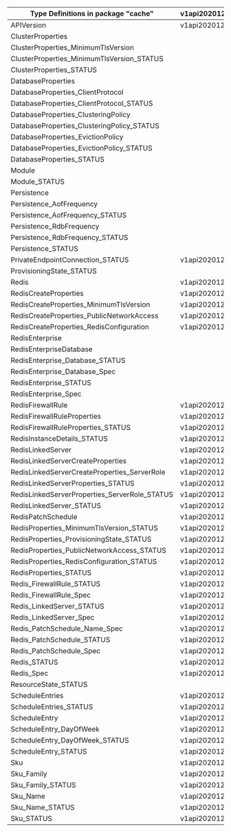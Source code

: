 | Type Definitions in package "cache"           | v1api20201201 | v1api20210301 | v1beta20201201 | v1beta20210301 |
|-----------------------------------------------|---------------|---------------|----------------|----------------|
| APIVersion                                    | v1api20201201 | v1api20210301 | v1beta20201201 | v1beta20210301 |
| ClusterProperties                             |               | v1api20210301 |                | v1beta20210301 |
| ClusterProperties_MinimumTlsVersion           |               | v1api20210301 |                | v1beta20210301 |
| ClusterProperties_MinimumTlsVersion_STATUS    |               | v1api20210301 |                | v1beta20210301 |
| ClusterProperties_STATUS                      |               | v1api20210301 |                | v1beta20210301 |
| DatabaseProperties                            |               | v1api20210301 |                | v1beta20210301 |
| DatabaseProperties_ClientProtocol             |               | v1api20210301 |                | v1beta20210301 |
| DatabaseProperties_ClientProtocol_STATUS      |               | v1api20210301 |                | v1beta20210301 |
| DatabaseProperties_ClusteringPolicy           |               | v1api20210301 |                | v1beta20210301 |
| DatabaseProperties_ClusteringPolicy_STATUS    |               | v1api20210301 |                | v1beta20210301 |
| DatabaseProperties_EvictionPolicy             |               | v1api20210301 |                | v1beta20210301 |
| DatabaseProperties_EvictionPolicy_STATUS      |               | v1api20210301 |                | v1beta20210301 |
| DatabaseProperties_STATUS                     |               | v1api20210301 |                | v1beta20210301 |
| Module                                        |               | v1api20210301 |                | v1beta20210301 |
| Module_STATUS                                 |               | v1api20210301 |                | v1beta20210301 |
| Persistence                                   |               | v1api20210301 |                | v1beta20210301 |
| Persistence_AofFrequency                      |               | v1api20210301 |                | v1beta20210301 |
| Persistence_AofFrequency_STATUS               |               | v1api20210301 |                | v1beta20210301 |
| Persistence_RdbFrequency                      |               | v1api20210301 |                | v1beta20210301 |
| Persistence_RdbFrequency_STATUS               |               | v1api20210301 |                | v1beta20210301 |
| Persistence_STATUS                            |               | v1api20210301 |                | v1beta20210301 |
| PrivateEndpointConnection_STATUS              | v1api20201201 | v1api20210301 | v1beta20201201 | v1beta20210301 |
| ProvisioningState_STATUS                      |               | v1api20210301 |                | v1beta20210301 |
| Redis                                         | v1api20201201 |               | v1beta20201201 |                |
| RedisCreateProperties                         | v1api20201201 |               | v1beta20201201 |                |
| RedisCreateProperties_MinimumTlsVersion       | v1api20201201 |               | v1beta20201201 |                |
| RedisCreateProperties_PublicNetworkAccess     | v1api20201201 |               | v1beta20201201 |                |
| RedisCreateProperties_RedisConfiguration      | v1api20201201 |               | v1beta20201201 |                |
| RedisEnterprise                               |               | v1api20210301 |                | v1beta20210301 |
| RedisEnterpriseDatabase                       |               | v1api20210301 |                | v1beta20210301 |
| RedisEnterprise_Database_STATUS               |               | v1api20210301 |                | v1beta20210301 |
| RedisEnterprise_Database_Spec                 |               | v1api20210301 |                | v1beta20210301 |
| RedisEnterprise_STATUS                        |               | v1api20210301 |                | v1beta20210301 |
| RedisEnterprise_Spec                          |               | v1api20210301 |                | v1beta20210301 |
| RedisFirewallRule                             | v1api20201201 |               | v1beta20201201 |                |
| RedisFirewallRuleProperties                   | v1api20201201 |               | v1beta20201201 |                |
| RedisFirewallRuleProperties_STATUS            | v1api20201201 |               | v1beta20201201 |                |
| RedisInstanceDetails_STATUS                   | v1api20201201 |               | v1beta20201201 |                |
| RedisLinkedServer                             | v1api20201201 |               | v1beta20201201 |                |
| RedisLinkedServerCreateProperties             | v1api20201201 |               | v1beta20201201 |                |
| RedisLinkedServerCreateProperties_ServerRole  | v1api20201201 |               | v1beta20201201 |                |
| RedisLinkedServerProperties_STATUS            | v1api20201201 |               | v1beta20201201 |                |
| RedisLinkedServerProperties_ServerRole_STATUS | v1api20201201 |               | v1beta20201201 |                |
| RedisLinkedServer_STATUS                      | v1api20201201 |               | v1beta20201201 |                |
| RedisPatchSchedule                            | v1api20201201 |               | v1beta20201201 |                |
| RedisProperties_MinimumTlsVersion_STATUS      | v1api20201201 |               | v1beta20201201 |                |
| RedisProperties_ProvisioningState_STATUS      | v1api20201201 |               | v1beta20201201 |                |
| RedisProperties_PublicNetworkAccess_STATUS    | v1api20201201 |               | v1beta20201201 |                |
| RedisProperties_RedisConfiguration_STATUS     | v1api20201201 |               | v1beta20201201 |                |
| RedisProperties_STATUS                        | v1api20201201 |               | v1beta20201201 |                |
| Redis_FirewallRule_STATUS                     | v1api20201201 |               | v1beta20201201 |                |
| Redis_FirewallRule_Spec                       | v1api20201201 |               | v1beta20201201 |                |
| Redis_LinkedServer_STATUS                     | v1api20201201 |               | v1beta20201201 |                |
| Redis_LinkedServer_Spec                       | v1api20201201 |               | v1beta20201201 |                |
| Redis_PatchSchedule_Name_Spec                 | v1api20201201 |               | v1beta20201201 |                |
| Redis_PatchSchedule_STATUS                    | v1api20201201 |               | v1beta20201201 |                |
| Redis_PatchSchedule_Spec                      | v1api20201201 |               | v1beta20201201 |                |
| Redis_STATUS                                  | v1api20201201 |               | v1beta20201201 |                |
| Redis_Spec                                    | v1api20201201 |               | v1beta20201201 |                |
| ResourceState_STATUS                          |               | v1api20210301 |                | v1beta20210301 |
| ScheduleEntries                               | v1api20201201 |               | v1beta20201201 |                |
| ScheduleEntries_STATUS                        | v1api20201201 |               | v1beta20201201 |                |
| ScheduleEntry                                 | v1api20201201 |               | v1beta20201201 |                |
| ScheduleEntry_DayOfWeek                       | v1api20201201 |               | v1beta20201201 |                |
| ScheduleEntry_DayOfWeek_STATUS                | v1api20201201 |               | v1beta20201201 |                |
| ScheduleEntry_STATUS                          | v1api20201201 |               | v1beta20201201 |                |
| Sku                                           | v1api20201201 | v1api20210301 | v1beta20201201 | v1beta20210301 |
| Sku_Family                                    | v1api20201201 |               | v1beta20201201 |                |
| Sku_Family_STATUS                             | v1api20201201 |               | v1beta20201201 |                |
| Sku_Name                                      | v1api20201201 | v1api20210301 | v1beta20201201 | v1beta20210301 |
| Sku_Name_STATUS                               | v1api20201201 | v1api20210301 | v1beta20201201 | v1beta20210301 |
| Sku_STATUS                                    | v1api20201201 | v1api20210301 | v1beta20201201 | v1beta20210301 |
